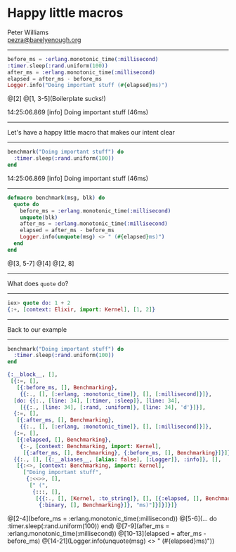 
# Happy little macros

Peter Williams  
pezra@barelyenough.org

---

```elixir
before_ms = :erlang.monotonic_time(:millisecond)
:timer.sleep(:rand.uniform(100))
after_ms = :erlang.monotonic_time(:millisecond)
elapsed = after_ms - before_ms
Logger.info("Doing important stuff (#{elapsed}ms)")
```
@[2]
@[1, 3-5](Boilerplate sucks!)

14:25:06.869 [info]  Doing important stuff (46ms)

---

Let's have a happy little macro that makes our intent clear

---

```elixir
benchmark("Doing important stuff") do
  :timer.sleep(:rand.uniform(100))
end
```

14:25:06.869 [info]  Doing important stuff (46ms)

---

```elixir
defmacro benchmark(msg, blk) do
  quote do
    before_ms = :erlang.monotonic_time(:millisecond)
    unquote(blk)
    after_ms = :erlang.monotonic_time(:millisecond)
    elapsed = after_ms - before_ms
    Logger.info(unquote(msg) <> " (#{elapsed}ms)")
  end
end
```

@[3, 5-7]
@[4]
@[2, 8]

---

What does `quote` do?

---

```elixir
iex> quote do: 1 + 2
{:+, [context: Elixir, import: Kernel], [1, 2]}
```

---

Back to our example

---

```elixir
benchmark("Doing important stuff") do
  :timer.sleep(:rand.uniform(100))
end
```

```elixir
{:__block__, [],
 [{:=, [],
   [{:before_ms, [], Benchmarking},
    {{:., [], [:erlang, :monotonic_time]}, [], [:millisecond]}]},
  [do: {{:., [line: 34], [:timer, :sleep]}, [line: 34],
    [{{:., [line: 34], [:rand, :uniform]}, [line: 34], 'd'}]}],
  {:=, [],
   [{:after_ms, [], Benchmarking},
    {{:., [], [:erlang, :monotonic_time]}, [], [:millisecond]}]},
  {:=, [],
   [{:elapsed, [], Benchmarking},
    {:-, [context: Benchmarking, import: Kernel],
     [{:after_ms, [], Benchmarking}, {:before_ms, [], Benchmarking}]}]},
  {{:., [], [{:__aliases__, [alias: false], [:Logger]}, :info]}, [],
   [{:<>, [context: Benchmarking, import: Kernel],
     ["Doing important stuff",
      {:<<>>, [],
       [" (",
        {:::, [],
         [{{:., [], [Kernel, :to_string]}, [], [{:elapsed, [], Benchmarking}]},
          {:binary, [], Benchmarking}]}, "ms)"]}]}]}]}
```

@[2-4](before_ms = :erlang.monotonic_time(:millisecond))
@[5-6](... do
  :timer.sleep(:rand.uniform(100))
end)
@[7-9](after_ms = :erlang.monotonic_time(:millisecond))
@[10-13](elapsed = after_ms - before_ms)
@[14-21](Logger.info(unquote(msg) <> " (#{elapsed}ms)"))


